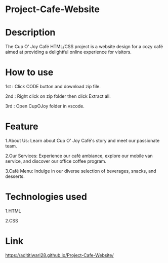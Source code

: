 # Project-Cafe-Website
# Description
The Cup O' Joy Café HTML/CSS project is a website design for a cozy café aimed at providing a delightful online experience for visitors.

# How to use
1st : Click CODE button and download zip file.

2nd : Right click on zip folder then click Extract all.

3rd : Open CupOJoy folder in vscode.


# Feature
1.About Us:
Learn about Cup O' Joy Café's story and meet our passionate team.

2.Our Services:
Experience our café ambiance, explore our mobile van service, and discover our office coffee program.

3.Café Menu:
Indulge in our diverse selection of beverages, snacks, and desserts.

# Technologies used
1.HTML

2.CSS

# Link
https://adititiwari28.github.io/Project-Cafe-Website/

